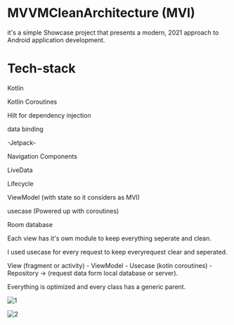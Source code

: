 # MVVMCleanArchitecture (MVI)

it's a simple Showcase project that presents a modern, 2021 approach to Android application development.

# Tech-stack
Kotlin 

Kotlin Coroutines

Hilt for dependency injection

data binding

-Jetpack- 

Navigation Components

LiveData

Lifecycle

ViewModel (with state so it considers as MVI)

usecase (Powered up with coroutines)

Room database


Each view has it's own module to keep everything seperate and clean.

I used usecase for every request to keep everyrequest clear and seperated.

View (fragment or activity) - ViewModel - Usecase (kotin coroutines) - Repository -> (request data form local database or server).

Everything is optimized and every class has a generic parent.

![1](https://user-images.githubusercontent.com/50822992/129482028-8f0ef5a2-bf1d-4db2-ac93-4fb658c9015e.jpg)

![2](https://user-images.githubusercontent.com/50822992/129482067-f6ec0881-020f-40be-a2dd-af68d7c22c09.jpg)

